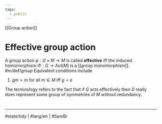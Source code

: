 ```yaml
---
tags:
  - public
---
```

[[Group action]]
# Effective group action

A group action $\varphi : G \times M \to M$ is called **effective** iff the induced homomorphism $\Phi : G \to \mathrm{Aut}(M)$ is a [[group monomorphism]]. #m/def/group 
Equivalent conditions include

1. $gm = m$ for all $m \in M$ iff $g = e$

The terminology refers to the fact that if $G$ acts effectively then $G$ really does represent some group of symmetries of $M$ without redundancy.

#
---
#state/tidy | #lang/en | #SemBr
